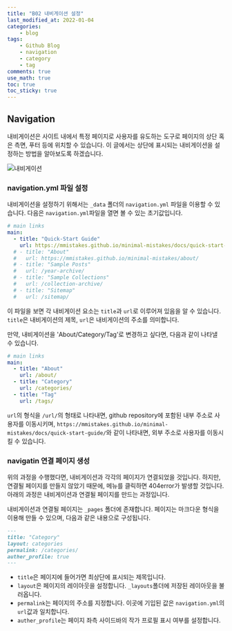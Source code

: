 ```yaml
---
title: "B02 내비게이션 설정"
last_modified_at: 2022-01-04
categories:
    - blog
tags:
    - Github Blog
    - navigation
    - category
    - tag
comments: true
use_math: true
toc: true
toc_sticky: true
---
```


## Navigation

내비게이션은 사이트 내에서 특정 페이지로 사용자를 유도하는 도구로 페이지의 상단 혹은 측면, 푸터 등에 위치할 수 있습니다. 이 글에서는 상단에 표시되는 내비게이션을 설정하는 방법을 알아보도록 하겠습니다.

![내비게이션](https://user-images.githubusercontent.com/79562050/148228080-c577e967-c252-4114-b05e-d422f633897a.png)

### navigation.yml 파일 설정

내비게이션을 설정하기 위해서는 ``_data`` 폴더의 ``navigation.yml`` 파일을 이용할 수 있습니다. 다음은 ``navigation.yml``파일을 열면 볼 수 있는 초기값입니다.

```yml
# main links
main:
  - title: "Quick-Start Guide"
    url: https://mmistakes.github.io/minimal-mistakes/docs/quick-start-guide/
  # - title: "About"
  #   url: https://mmistakes.github.io/minimal-mistakes/about/
  # - title: "Sample Posts"
  #   url: /year-archive/
  # - title: "Sample Collections"
  #   url: /collection-archive/
  # - title: "Sitemap"
  #   url: /sitemap/
```

이 파일을 보면 각 내비게이션 요소는 ``title``과 ``url``로 이루어져 있음을 알 수 있습니다. ``title``은 내비게이션의 제목, ``url``은 내비게이션의 주소를 의미합니다.

만약, 내비게이션을 'About/Category/Tag'로 변경하고 싶다면, 다음과 같이 나타낼 수 있습니다.

```yml
# main links
main:
  - title: "About"
    url: /about/
  - title: "Category"
    url: /categories/
  - title: "Tag"
    url: /tags/
```

``url``의 형식을 ``/url/``의 형태로 나타내면, github repository에 포함된 내부 주소로 사용자를 이동시키며, ``https://mmistakes.github.io/minimal-mistakes/docs/quick-start-guide/``와 같이 나타내면, 외부 주소로 사용자를 이동시킬 수 있습니다.

### navigatin 연결 페이지 생성

위의 과정을 수행했다면, 내비게이션과 각각의 페이지가 연결되었을 것입니다. 하지만, 연결될 페이지를 만들지 않았기 때문에, 메뉴를 클릭하면 404error가 발생할 것입니다. 아래의 과정은 내비게이션과 연결될 페이지를 만드는 과정입니다.

내비게이션과 연결될 페이지는 ``_pages`` 폴더에 존재합니다. 페이지는 마크다운 형식을 이용해 만들 수 있으며, 다음과 같은 내용으로 구성됩니다.

```md
---
title: "Category"
layout: categories
permalink: /categories/
auther_profile: true
---
```

- ``title``은 페이지에 들어가면 최상단에 표시되는 제목입니다.
- ``layout``은 페이지의 레이아웃을 설정합니다. ``_layouts``폴더에 저장된 레이아웃을 불러옵니다.
- ``permalink``는 페이지의 주소를 지정합니다. 이곳에 기입된 값은 ``navigation.yml``의 ``url``값과 일치합니다.
- ``auther_profile``는 페이지 좌측 사이드바의 작가 프로필 표시 여부를 설정합니다.

